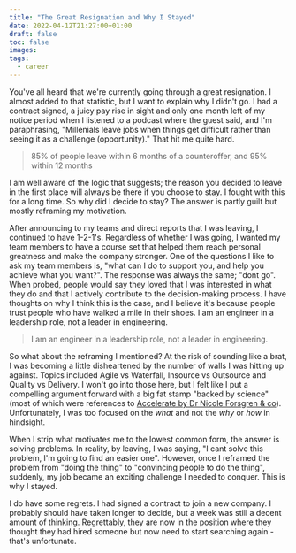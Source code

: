 ```yaml
---
title: "The Great Resignation and Why I Stayed"
date: 2022-04-12T21:27:00+01:00
draft: false
toc: false
images:
tags:
  - career
---
```


You've all heard that we're currently going through a great resignation. I almost added to that statistic, but I want to explain why I didn't go.
I had a contract signed, a juicy pay rise in sight and only one month left of my notice period when I listened to a podcast where the guest said, and I'm paraphrasing, "Millenials leave jobs when things get difficult rather than seeing it as a challenge (opportunity)." That hit me quite hard.

> 85% of people leave within 6 months of a counteroffer, and 95% within 12 months

I am well aware of the logic that suggests; the reason you decided to leave in the first place will always be there if you choose to stay. I fought with this for a long time. So why did I decide to stay? The answer is partly guilt but mostly reframing my motivation.

After announcing to my teams and direct reports that I was leaving, I continued to have 1-2-1's. Regardless of whether I was going, I wanted my team members to have a course set that helped them reach personal greatness and make the company stronger. One of the questions I like to ask my team members is, "what can I do to support you, and help you achieve what you want?". The response was always the same; "dont go". When probed, people would say they loved that I was interested in what they do and that I actively contribute to the decision-making process. I have thoughts on why I think this is the case, and I believe it's because people trust people who have walked a mile in their shoes. I am an engineer in a leadership role, not a leader in engineering.

>I am an engineer in a leadership role, not a leader in engineering.

So what about the reframing I mentioned? At the risk of sounding like a brat, I was becoming a little disheartened by the number of walls I was hitting up against. Topics included Agile vs Waterfall, Insource vs Outsource and Quality vs Delivery. I won't go into those here, but I felt like I put a compelling argument forward with a big fat stamp "backed by science" (most of which were references to [Accelerate by Dr Nicole Forsgren & co](https://amzn.to/3O8FgDk)). Unfortunately, I was too focused on the *what* and not the *why* or *how* in hindsight.

When I strip what motivates me to the lowest common form, the answer is solving problems. In reality, by leaving, I was saying, "I cant solve this problem, I'm going to find an easier one". However, once I reframed the problem from "doing the thing" to "convincing people to do the thing", suddenly, my job became an exciting challenge I needed to conquer. This is why I stayed.

I do have some regrets. I had signed a contract to join a new company. I probably should have taken longer to decide, but a week was still a decent amount of thinking. Regrettably, they are now in the position where they thought they had hired someone but now need to start searching again - that's unfortunate.

